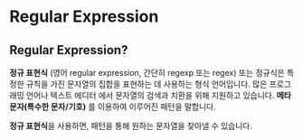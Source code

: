 # Regular Expression
## Regular Expression?

**정규 표현식** (영어 regular expression, 간단히 regexp 또는 regex)
또는 정규식은 특정한 규칙을 가진 문자열의 집합을 표현하는 데 사용하는 형식 언어입니다.
많은 프로그래밍 언어나 텍스트 에디터 에서 문자열의 검색과 치환을 위해 지원하고 있습니다.
**메타문자(특수한 문자/기호)** 를 이용하여 이루어진 패턴을 말합니다.

**정규 표현식**을 사용하면, 패턴을 통해 원하는 문자열을 찾아낼 수 있습니다.

